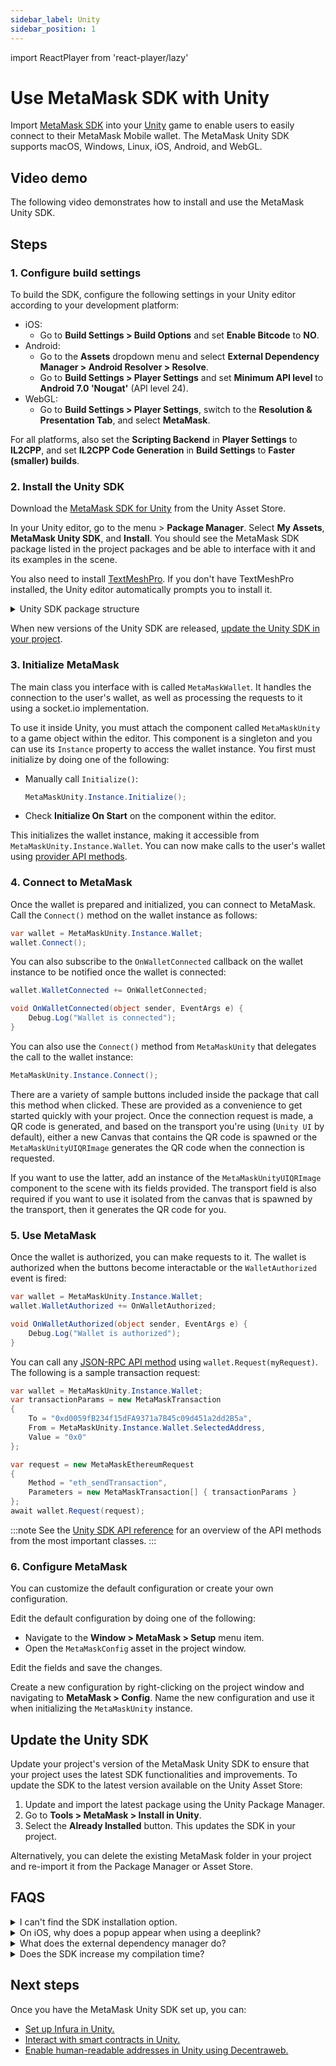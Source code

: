 ```yaml
---
sidebar_label: Unity
sidebar_position: 1
---
```


import ReactPlayer from 'react-player/lazy'

# Use MetaMask SDK with Unity

Import [MetaMask SDK](../../../../concepts/sdk/index.md) into your
[Unity](https://assetstore.unity.com/packages/decentralization/infrastructure/metamask-246786) game
to enable users to easily connect to their MetaMask Mobile wallet.
The MetaMask Unity SDK supports macOS, Windows, Linux, iOS, Android, and WebGL.

## Video demo

The following video demonstrates how to install and use the MetaMask Unity SDK.

<p align="center">
  <ReactPlayer url='https://www.youtube.com/embed/0D1cIH-PZtI' />
</p>

## Steps

### 1. Configure build settings

To build the SDK, configure the following settings in your Unity editor according to your
development platform:

- iOS:
  - Go to **Build Settings > Build Options** and set **Enable Bitcode** to **NO**.
- Android:
  - Go to the **Assets** dropdown menu and select **External Dependency Manager > Android
    Resolver > Resolve**.
  - Go to **Build Settings > Player Settings** and set **Minimum API level** to **Android 7.0
    'Nougat'** (API level 24).
- WebGL:
  - Go to **Build Settings > Player Settings**, switch to the **Resolution & Presentation Tab**, and
    select **MetaMask**.

For all platforms, also set the **Scripting Backend** in **Player Settings** to **IL2CPP**, and set
**IL2CPP Code Generation** in **Build Settings** to **Faster (smaller) builds**.

### 2. Install the Unity SDK

Download the
[MetaMask SDK for Unity](https://assetstore.unity.com/packages/decentralization/infrastructure/metamask-246786)
from the Unity Asset Store.

In your Unity editor, go to the menu > **Package Manager**.
Select **My Assets**, **MetaMask Unity SDK**, and **Install**.
You should see the MetaMask SDK package listed in the project packages and be able to interface
with it and its examples in the scene.

You also need to install [TextMeshPro](https://docs.unity3d.com/Manual/com.unity.textmeshpro.html).
If you don't have TextMeshPro installed, the Unity editor automatically prompts you to install it.

<details>

<summary>Unity SDK package structure</summary>
<p>

| File or directory        | Contents                                       |
| ------------------------ | ---------------------------------------------- |
| `Documentation`          | Documentation and link to online documentation |
| `Editor`                 | Editor-only code such as Setup GUI windows, data persistence for SDK settings |
| `Plugins`                | Plugins needed by the package (the ECIES Platform runtime libraries and core SDK Codebase) |
| `Runtime`                | Main scripts for the SDK that are environment-agnostic, including the C# scripts that provide the base implementation of the SDK |
| `Samples`                | Test application scene that can be used as a referral for your project, including modal popups and dynamic UI scaling |
| `LICENSE.md`             | Package license                                |
| `Third Party Notices.md` | Third party notices                            |


</p>

</details>

When new versions of the Unity SDK are released, [update the Unity SDK in your project](#update-the-unity-sdk).

### 3. Initialize MetaMask

The main class you interface with is called `MetaMaskWallet`.
It handles the connection to the user's wallet, as well as processing the requests to it using a
socket.io implementation.

To use it inside Unity, you must attach the component called `MetaMaskUnity` to a game object within
the editor.
This component is a singleton and you can use its `Instance` property to access the wallet instance.
You first must initialize by doing one of the following:

- Manually call `Initialize()`:

    ```csharp
    MetaMaskUnity.Instance.Initialize();
    ```

- Check **Initialize On Start** on the component within the editor.

This initializes the wallet instance, making it accessible from `MetaMaskUnity.Instance.Wallet`.
You can now make calls to the user's wallet using [provider API methods](../../../../reference/provider-api.md).

### 4. Connect to MetaMask

Once the wallet is prepared and initialized, you can connect to MetaMask.
Call the `Connect()` method on the wallet instance as follows:

```csharp
var wallet = MetaMaskUnity.Instance.Wallet;
wallet.Connect();
```

You can also subscribe to the `OnWalletConnected` callback on the wallet instance to be notified
once the wallet is connected:

```csharp
wallet.WalletConnected += OnWalletConnected;

void OnWalletConnected(object sender, EventArgs e) {
    Debug.Log("Wallet is connected");
}
```

You can also use the `Connect()` method from `MetaMaskUnity` that delegates the call to the wallet
instance:

```csharp
MetaMaskUnity.Instance.Connect();
```

There are a variety of sample buttons included inside the package that call this method when clicked.
These are provided as a convenience to get started quickly with your project.
Once the connection request is made, a QR code is generated, and based on the transport you're using
(`Unity UI` by default), either a new Canvas that contains the QR code is spawned or the
`MetaMaskUnityUIQRImage` generates the QR code when the connection is requested.

If you want to use the latter, add an instance of the `MetaMaskUnityUIQRImage` component to the
scene with its fields provided.
The transport field is also required if you want to use it isolated from the canvas that is spawned
by the transport, then it generates the QR code for you.

### 5. Use MetaMask

Once the wallet is authorized, you can make requests to it.
The wallet is authorized when the buttons become interactable or the `WalletAuthorized` event is fired:

```csharp
var wallet = MetaMaskUnity.Instance.Wallet;
wallet.WalletAuthorized += OnWalletAuthorized;

void OnWalletAuthorized(object sender, EventArgs e) {
    Debug.Log("Wallet is authorized");
}
```

You can call any [JSON-RPC API method](/wallet/reference/json-rpc-api) using `wallet.Request(myRequest)`.
The following is a sample transaction request:

```csharp
var wallet = MetaMaskUnity.Instance.Wallet;
var transactionParams = new MetaMaskTransaction
{
    To = "0xd0059fB234f15dFA9371a7B45c09d451a2dd2B5a",
    From = MetaMaskUnity.Instance.Wallet.SelectedAddress,
    Value = "0x0"
};

var request = new MetaMaskEthereumRequest
{
    Method = "eth_sendTransaction",
    Parameters = new MetaMaskTransaction[] { transactionParams }
};
await wallet.Request(request);
```

:::note
See the [Unity SDK API reference](../../../../reference/sdk-unity-api.md) for an overview of the
API methods from the most important classes.
:::

### 6. Configure MetaMask

You can customize the default configuration or create your own configuration.

Edit the default configuration by doing one of the following:

- Navigate to the **Window > MetaMask > Setup** menu item.
- Open the `MetaMaskConfig` asset in the project window.

Edit the fields and save the changes.

Create a new configuration by right-clicking on the project window and navigating to
**MetaMask > Config**.
Name the new configuration and use it when initializing the `MetaMaskUnity` instance.

## Update the Unity SDK

Update your project's version of the MetaMask Unity SDK to ensure that your project uses the latest
SDK functionalities and improvements.
To update the SDK to the latest version available on the Unity Asset Store:

1. Update and import the latest package using the Unity Package Manager.
2. Go to **Tools > MetaMask > Install in Unity**.
3. Select the **Already Installed** button.
    This updates the SDK in your project.

Alternatively, you can delete the existing MetaMask folder in your project and re-import it from the
Package Manager or Asset Store.

## FAQS

<details>

<summary>I can't find the SDK installation option.</summary>

If you don't see the option to [install the SDK](#2-install-the-sdk-for-unity) in your Unity menu,
ensure you're on the latest Unity version and that you have no red errors printed in your console.
This option not appearing is typically due to incorrect editor initialization, which you can
usually resolve by restarting the editor or updating your Unity version.

</details>

<details>

<summary>On iOS, why does a popup appear when using a deeplink?</summary>

When deeplinking, a background service is created to facilitate the communication layer between the
Unity game and MetaMask.
On iOS, background services expire after a certain amount of time.
A notification pops up to let you know the socket connection has expired.

</details>

<details>

<summary>What does the external dependency manager do?</summary>

The Unity Jar Resolver is an external dependency manager specifically for Unity projects that use
external libraries.
It helps manage the dependencies between Unity and external libraries, which can sometimes be
complicated due to differences between the two environments.
This tool is particularly useful for MetaMask SDK, since Android and iOS need a variety of native
libraries to facilitate deeplinking and the persistent socket connection.

</details>

<details>

<summary>Does the SDK increase my compilation time?</summary>

No.
If you notice an increased compilation time, it might be related to the ILL2CP pipeline, which can
take longer to build at compile time.
The SDK is filled with precompiled libraries to save on runtime compilation.

</details>

## Next steps

Once you have the MetaMask Unity SDK set up, you can:

- [Set up Infura in Unity.](../../../use-3rd-party-integrations/unity-infura.md)
- [Interact with smart contracts in Unity.](../../../interact-with-smart-contracts/unity/index.md)
- [Enable human-readable addresses in Unity using Decentraweb.](../../../use-3rd-party-integrations/unity-dweb.md)
